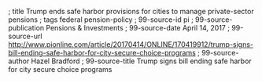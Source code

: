 ; title Trump ends safe harbor provisions for cities to manage private-sector pensions
; tags federal pension-policy
; 99-source-id pi
; 99-source-publication Pensions & Investments
; 99-source-date April 14, 2017
; 99-source-url http://www.pionline.com/article/20170414/ONLINE/170419912/trump-signs-bill-ending-safe-harbor-for-city-secure-choice-programs
; 99-source-author Hazel Bradford
; 99-source-title Trump signs bill ending safe harbor for city secure choice programs
